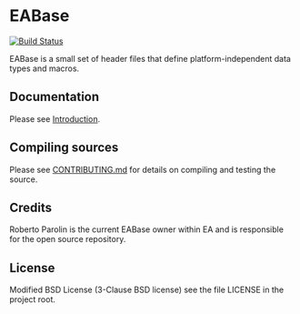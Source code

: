 # EABase

[![Build Status](https://travis-ci.org/electronicarts/EABase.svg?branch=master)](https://travis-ci.org/electronicarts/EABase)

EABase is a small set of header files that define platform-independent data types and macros.


## Documentation

Please see [Introduction](https://rawgit.com/electronicarts/EABase/master/doc/EABase.html).


## Compiling sources

Please see [CONTRIBUTING.md](CONTRIBUTING.md) for details on compiling and testing the source.


## Credits

Roberto Parolin is the current EABase owner within EA and is responsible for the open source repository.


## License

Modified BSD License (3-Clause BSD license) see the file LICENSE in the project root.

